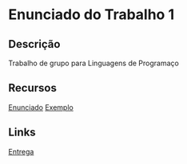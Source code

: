 # Enunciado do Trabalho 1
## Descrição
Trabalho de grupo para Linguagens de Programaço
## Recursos
[Enunciado](Recursos/Trabalho_1_Conjuntos.pdf)
[Exemplo](Recursos/Trabalho_1_Conjuntos_Exemplo.pdf)
## Links 
[Entrega](https://moodle.joinville.udesc.br/mod/assign/view.php?id=227333)
